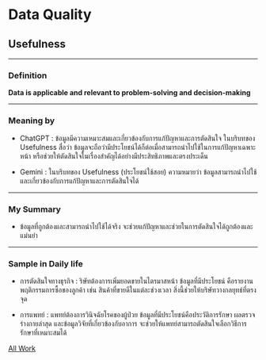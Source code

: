# Data Quality

## Usefulness

---

### Definition
**Data is applicable and relevant to problem-solving and decision-making**

---

### Meaning by

- ChatGPT : ข้อมูลมีความเหมาะสมและเกี่ยวข้องกับการแก้ปัญหาและการตัดสินใจ ในบริบทของ Usefulness สื่อว่า ข้อมูลจะถือว่ามีประโยชน์ได้ก็ต่อเมื่อสามารถนำไปใช้ในการแก้ปัญหาเฉพาะหน้า หรือช่วยให้ตัดสินใจในเรื่องสำคัญได้อย่างมีประสิทธิภาพและตรงประเด็น

- Gemini : ในบริบทของ Usefulness (ประโยชน์ใช้สอย) ความหมายว่า ข้อมูลสามารถนำไปใช้และเกี่ยวข้องกับการแก้ปัญหาและการตัดสินใจได้

---

### My Summary

-  ข้อมูลที่ถูกต้องและสามารถนำไปใช้ได้จริง จะช่วยแก้ปัญหาและช่วยในการตัดสินใจได้ถูกต้องและแม่นยำ

---

### Sample in Daily life 

- การตัดสินใจทางธุรกิจ : ริษัทต้องการเพิ่มยอดขายในไตรมาสหน้า ข้อมูลที่มีประโยชน์ คือรายงานพฤติกรรมการซื้อของลูกค้า เช่น สินค้าที่ขายดีในแต่ละช่วงเวลา สิ่งนี้ช่วยให้บริษัทวางกลยุทธ์ที่ตรงจุด

- การแพทย์ : แพทย์ต้องการวินิจฉัยโรคของผู้ป่วย ข้อมูลที่มีประโยชน์คือประวัติการรักษา ผลตรวจร่างกายล่าสุด และข้อมูลวิจัยที่เกี่ยวข้องกับอาการ จะช่วยให้แพทย์สามารถตัดสินใจเลือกวิธีการรักษาที่เหมาะสมได้

<a href= "/all-work.md"> All Work </a>
